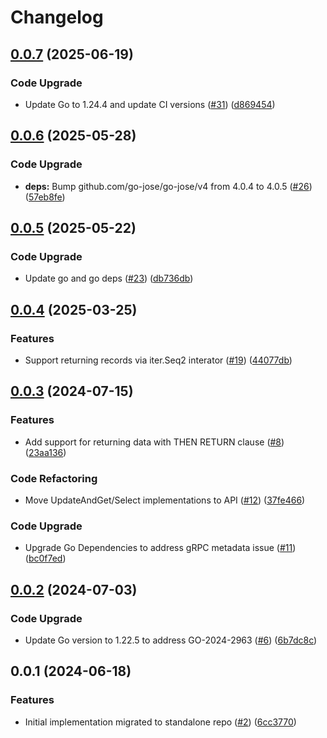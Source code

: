 # Changelog

## [0.0.7](https://github.com/cccteam/spxscan/compare/v0.0.6...v0.0.7) (2025-06-19)


### Code Upgrade

* Update Go to 1.24.4 and update CI versions ([#31](https://github.com/cccteam/spxscan/issues/31)) ([d869454](https://github.com/cccteam/spxscan/commit/d86945403100e34f4a189c1a0198ca3da23d022d))

## [0.0.6](https://github.com/cccteam/spxscan/compare/v0.0.5...v0.0.6) (2025-05-28)


### Code Upgrade

* **deps:** Bump github.com/go-jose/go-jose/v4 from 4.0.4 to 4.0.5 ([#26](https://github.com/cccteam/spxscan/issues/26)) ([57eb8fe](https://github.com/cccteam/spxscan/commit/57eb8fe2054c65afb1c10e43a04a829fa664ca63))

## [0.0.5](https://github.com/cccteam/spxscan/compare/v0.0.4...v0.0.5) (2025-05-22)


### Code Upgrade

* Update go and go deps ([#23](https://github.com/cccteam/spxscan/issues/23)) ([db736db](https://github.com/cccteam/spxscan/commit/db736db83d6ba2a4fcc2515ea0e1c19d2e09d2a6))

## [0.0.4](https://github.com/cccteam/spxscan/compare/v0.0.3...v0.0.4) (2025-03-25)


### Features

* Support returning records via iter.Seq2 interator ([#19](https://github.com/cccteam/spxscan/issues/19)) ([44077db](https://github.com/cccteam/spxscan/commit/44077dba1b62f52ca0a0bf3189177a07e26160f1))

## [0.0.3](https://github.com/cccteam/spxscan/compare/v0.0.2...v0.0.3) (2024-07-15)


### Features

* Add support for returning data with THEN RETURN clause ([#8](https://github.com/cccteam/spxscan/issues/8)) ([23aa136](https://github.com/cccteam/spxscan/commit/23aa136578e534e8efc5bdaecd2aaf74377a17c9))


### Code Refactoring

* Move UpdateAndGet/Select implementations to API ([#12](https://github.com/cccteam/spxscan/issues/12)) ([37fe466](https://github.com/cccteam/spxscan/commit/37fe46662ecf18c2499b0cb9a8d78488205460d5))


### Code Upgrade

* Upgrade Go  Dependencies to address gRPC metadata issue ([#11](https://github.com/cccteam/spxscan/issues/11)) ([bc0f7ed](https://github.com/cccteam/spxscan/commit/bc0f7edbd8ecc125a0bf46d1d0d1ffeb67a5c6f6))

## [0.0.2](https://github.com/cccteam/spxscan/compare/v0.0.1...v0.0.2) (2024-07-03)


### Code Upgrade

* Update Go version to 1.22.5 to address GO-2024-2963 ([#6](https://github.com/cccteam/spxscan/issues/6)) ([6b7dc8c](https://github.com/cccteam/spxscan/commit/6b7dc8c68f6a206a89d2a83320dcd4e196b4af39))

## 0.0.1 (2024-06-18)


### Features

* Initial implementation migrated to standalone repo ([#2](https://github.com/cccteam/spxscan/issues/2)) ([6cc3770](https://github.com/cccteam/spxscan/commit/6cc377017335f93049e4e26af0b045737fa62c37))
